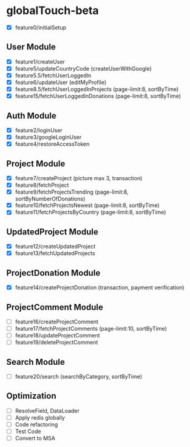 # globalTouch-beta

- [x] feature0/initialSetup

## User Module

- [x] feature1/createUser
- [x] feature5/updateCountryCode (createUserWithGoogle)
- [x] feature5.5/fetchUserLoggedIn
- [x] feature6/updateUser (editMyProfile)
- [x] feature8.5/fetchUserLoggedInProjects (page-limit:8, sortByTime)
- [x] feature15/fetchUserLoggedInDonations (page-limit:8, sortByTime)

## Auth Module

- [x] feature2/loginUser
- [x] feature3/googleLoginUser
- [x] feature4/restoreAccessToken

## Project Module

- [x] feature7/createProject (picture max 3, transaction)
- [x] feature8/fetchProject
- [x] feature9/fetchProjectsTrending (page-limit:8, sortByNumberOfDonations)
- [x] feature10/fetchProjectsNewest (page-limit:8, sortByTime)
- [x] feature11/fetchProjectsByCountry (page-limit:8, sortByTime)

## UpdatedProject Module

- [x] feature12/createUpdatedProject
- [x] feature13/fetchUpdatedProjects

## ProjectDonation Module

- [x] feature14/createProjectDonation (transaction, payment verification)

## ProjectComment Module

- [ ] feature16/createProjectComment
- [ ] feature17/fetchProjectComments (page-limit:10, sortByTime)
- [ ] feature18/updateProjectComment
- [ ] feature19/deleteProjectComment

## Search Module

- [ ] feature20/search (searchByCategory, sortByTime)

## Optimization

- [ ] ResolveField, DataLoader
- [ ] Apply redis globally
- [ ] Code refactoring
- [ ] Test Code
- [ ] Convert to MSA
